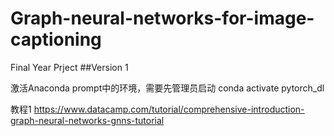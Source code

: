 # Graph-neural-networks-for-image-captioning
Final Year Prject 
##Version 1

激活Anaconda prompt中的环境，需要先管理员启动
conda activate pytorch_dl


教程1
https://www.datacamp.com/tutorial/comprehensive-introduction-graph-neural-networks-gnns-tutorial
